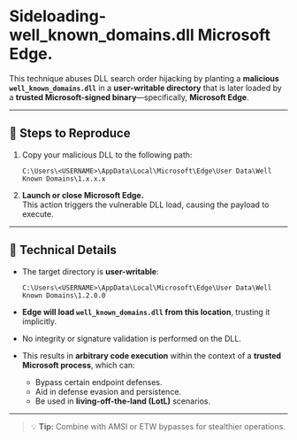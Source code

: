 # Sideloading-well_known_domains.dll  Microsoft Edge.

This technique abuses DLL search order hijacking by planting a **malicious `well_known_domains.dll`** in a **user-writable directory** that is later loaded by a **trusted Microsoft-signed binary**—specifically, **Microsoft Edge**.

---

## 🔧 Steps to Reproduce

1. Copy your malicious DLL to the following path:
   ```
   C:\Users\<USERNAME>\AppData\Local\Microsoft\Edge\User Data\Well Known Domains\1.x.x.x
   ```

2. **Launch or close Microsoft Edge.**  
   This action triggers the vulnerable DLL load, causing the payload to execute.

---

## 🧠 Technical Details

- The target directory is **user-writable**:
  ```
  C:\Users\<USERNAME>\AppData\Local\Microsoft\Edge\User Data\Well Known Domains\1.2.0.0
  ```

- **Edge will load `well_known_domains.dll` from this location**, trusting it implicitly.

- No integrity or signature validation is performed on the DLL.

- This results in **arbitrary code execution** within the context of a **trusted Microsoft process**, which can:
  - Bypass certain endpoint defenses.
  - Aid in defense evasion and persistence.
  - Be used in **living-off-the-land (LotL)** scenarios.

---

> 💡 **Tip:** Combine with AMSI or ETW bypasses for stealthier operations.
```
